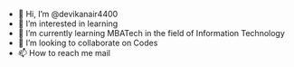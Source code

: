 - 👋 Hi, I’m @devikanair4400
- 👀 I’m interested in learning 
- 🌱 I’m currently learning MBATech in the field of Information Technology
- 💞️ I’m looking to collaborate on Codes
- 📫 How to reach me mail

<!---
devikanair4400/devikanair4400 is a ✨ special ✨ repository because its `README.md` (this file) appears on your GitHub profile.
You can click the Preview link to take a look at your changes.
--->
